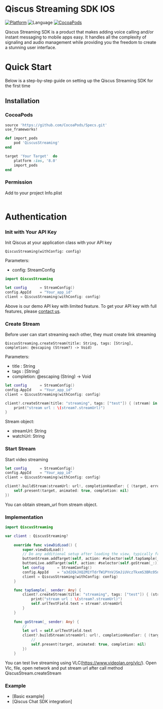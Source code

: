 # Qiscus Streaming SDK IOS

[![Platform](https://img.shields.io/cocoapods/p/QiscusStreaming.svg?style=flat)](http://cocoapods.org/pods/QiscusStreaming)
![Language](https://img.shields.io/badge/language-Swift%204.0-orange.svg)
[![CocoaPods](https://img.shields.io/cocoapods/v/QiscusStreaming.svg?style=flat)](http://cocoapods.org/pods/QiscusStreaming)

Qiscus Streaming SDK is a product that makes adding voice calling and/or instant messaging to mobile apps easy. It handles all the complexity of signaling and audio management while providing you the freedom to create a stunning user interface.

# Quick Start

Below is a step-by-step guide on setting up the Qiscus Streaming SDK for the first time

## Installation
### CocoaPods
```rb
source 'https://github.com/CocoaPods/Specs.git'
use_frameworks!

def import_pods
    pod 'QiscusStreaming'
end

target 'Your Target'  do
    platform :ios, '8.0'
    import_pods
end
````

### Permission

Add to your project Info.plist

```plist
```

# Authentication

### Init with Your API Key

Init Qiscus at your application class with your API key

`QiscusStreaming(withConfig: config)`

Parameters:
* config: StreamConfig

```swift
import QiscusStreaming

let config      = StreamConfig()
config.AppId    = "Your_app_id"
client = QiscusStreaming(withConfig: config)

```

Above is our demo API key with limited feature. To get your API key with full features, please [contact us](https://www.qiscus.com/contactus).

### Create Stream

Before user can start streaming each other, they must create link streaming

`QiscusStreaming.createStream(title: String, tags: [String], completion: @escaping (Stream?) -> Void)`

Parameters:
* title : String
* tags  : [String]
* completion: @escaping (String) -> Void

```swift
let config      = StreamConfig()
config.AppId    = "Your_app_id"
client = QiscusStreaming(withConfig: config)

client?.createStream(title: "streaming", tags: ["test"]) { (stream) in
    print("stream url : \(stream?.streamUrl)")
}
```

Stream object:
* streamUrl: String
* watchUrl: String

### Start Stream

Start video streaming

```swift
let config      = StreamConfig()
config.AppId    = "Your_app_id"
client = QiscusStreaming(withConfig: config)

client?.buildStream(streamUrl: url!, completionHandler: { (target, error) in
    self.present(target, animated: true, completion: nil)
})
```

You can obtain stream_url from stream object.

### Implementation

```swift
import QiscusStreaming

var client : QiscusStreaming?
    
    override func viewDidLoad() {
        super.viewDidLoad()
        // Do any additional setup after loading the view, typically from a nib.
        buttonStream.addTarget(self, action: #selector(self.tapSample(_:)), for: UIControlEvents.touchUpInside)
        buttonLive.addTarget(self, action: #selector(self.goStream(_:)), for: UIControlEvents.touchUpInside)
        let config      = StreamConfig()
        config.AppId    = "a3d2QkJXQ2M1YTdrTW1PYnVJSmJiUVczTkxmS3BRc05nYnRCOHRGUw=="
        client = QiscusStreaming(withConfig: config)
    }

    func tapSample(_ sender: Any) {
        client?.createStream(title: "streaming", tags: ["test"]) { (stream) in
            print("stream url : \(stream?.streamUrl)")
            self.urlTextField.text = stream?.streamUrl
        }
    }
    
    func goStream(_ sender: Any) {
        //
        let url = self.urlTextField.text
        client?.buildStream(streamUrl: url!, completionHandler: { (target, error) in
            //
            self.present(target, animated: true, completion: nil)
        })
    }
```

You can test live streaming using VLC(https://www.videolan.org/vlc/). 
Open Vlc, file, open network and put stream url after call method QiscusStream.createStream


### Example

- [Basic example]
- [Qiscus Chat SDK integration]

